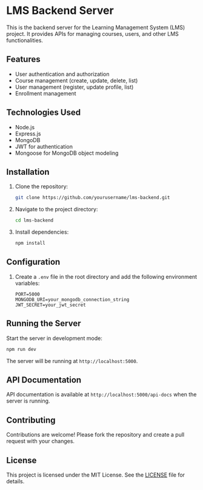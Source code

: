 # LMS Backend Server

This is the backend server for the Learning Management System (LMS) project. It provides APIs for managing courses, users, and other LMS functionalities.

## Features

- User authentication and authorization
- Course management (create, update, delete, list)
- User management (register, update profile, list)
- Enrollment management

## Technologies Used

- Node.js
- Express.js
- MongoDB
- JWT for authentication
- Mongoose for MongoDB object modeling

## Installation

1. Clone the repository:
    ```bash
    git clone https://github.com/yourusername/lms-backend.git
    ```
2. Navigate to the project directory:
    ```bash
    cd lms-backend
    ```
3. Install dependencies:
    ```bash
    npm install
    ```

## Configuration

1. Create a `.env` file in the root directory and add the following environment variables:
    ```env
    PORT=5000
    MONGODB_URI=your_mongodb_connection_string
    JWT_SECRET=your_jwt_secret
    ```

## Running the Server

Start the server in development mode:
```bash
npm run dev
```

The server will be running at `http://localhost:5000`.

## API Documentation

API documentation is available at `http://localhost:5000/api-docs` when the server is running.

## Contributing

Contributions are welcome! Please fork the repository and create a pull request with your changes.

## License

This project is licensed under the MIT License. See the [LICENSE](LICENSE) file for details.